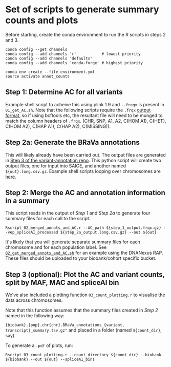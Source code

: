 # Set of scripts to generate summary counts and plots

Before starting, create the conda environment to run the R scripts in steps 2 and 3.

```
conda config --get channels
conda config --add channels 'r'           # lowest priority
conda config --add channels 'defaults'
conda config --add channels 'conda-forge' # highest priority

conda env create --file environment.yml
source activate annot_counts
```

## Step 1: Determine AC for all variants
Example shell script to acheive this using plink 1.9 and `--freqx` is present in `01_get_AC.sh`.
Note that the following scripts require the `.frqx` [output format](https://www.cog-genomics.org/plink/1.9/formats#frqx), so if using bcftools etc, the resultant file will need to be munged to match the column headers of `.frqx`.
(CHR, SNP, A1, A2, C(HOM A1), C(HET), C(HOM A2), C(HAP A1), C(HAP A2), C(MISSING)).

## Step 2a: Generate the BRaVa annotations
This will likely already have been carried out. The output files are generated in [Step 3 of the variant-annotation repo](https://github.com/BRaVa-genetics/variant-annotation#3-run-the-python-brava-annotation-script-to-extract-variant-annotations). This python script will create two output files, one for input into SAIGE, and another named `${out}.long.csv.gz`.
Example shell scripts looping over chromosomes are [here](https://github.com/BRaVa-genetics/variant-annotation/blob/main/SAIGE_annotations/scripts/brava_create_annot.sh).

## Step 2: Merge the AC and annotation information in a summary
This script reads in the output of *Step 1* and *Step 2a* to generate four summary files for each call to the script.

```
Rscript 02_merged_annots_and_AC.r --AC_path ${step_1_output.frqx.gz} --vep_spliceAI_processed ${step_2a_output.long.csv.gz} --out ${out}
```
It's likely that you will generate separate summary files for each chromosome and for each population label. See [`02_get_merged_annots_and_AC.sh`](https://github.com/astheeggeggs/BRaVa_curation/blob/main/QC/annotation_summary/02_get_merged_annots_and_AC.sh) for an example using the DNANexus RAP.
These files should be uploaded to your biobank/cohort specific bucket.

## Step 3 (optional): Plot the AC and variant counts, split by MAF, MAC and spliceAI bin
We've also included a plotting function `03_count_plotting.r` to visualise the data across chromosomes.

Note that this function assumes that the summary files created in *Step 2* named in the following way:

`{biobank}.{pop}.chr{chr}.BRaVa_annotations_{variant, transcript}_summary.tsv.gz"` and placed in a folder (named `${count_dir}`, say).

To generate a `.pdf` of plots, run:

```
Rscript 03_count_plotting.r --count_directory ${count_dir} --biobank ${biobank} --out ${out} --spliceAI_bins
```


